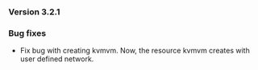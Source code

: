### Version 3.2.1

### Bug fixes

- Fix bug with creating kvmvm. Now, the resource kvmvm creates with user defined network.
